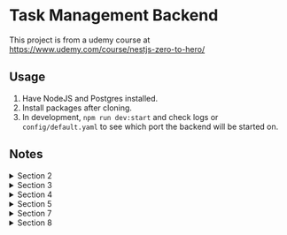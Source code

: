 # Task Management Backend

This project is from a udemy course at https://www.udemy.com/course/nestjs-zero-to-hero/

## Usage

1. Have NodeJS and Postgres installed.
2. Install packages after cloning.
3. In development, `npm run dev:start` and check logs or `config/default.yaml` to see which port the backend will be started on.

## Notes

<details>
  <summary>Section 2</summary>

#### CLI Usage

- `nest new your_project_name` to generate a new nest project.
- `nest g module module_name` to generate a new module in your app. (g for generate)
- `nest g controller module_name --no-spec` to generate a new controller for said module. (--no-spec to not create test files)
- `nest g service module_name --no-spec` to generate a new service for said module.

#### Modules

- Used to organize application structure.
- Modules are classes annotated with `@Module()`.
- All nest apps should have at least one module.
- More info <a href="(https://docs.nestjs.com/modules" target="_blank">Here</a>.

#### Controllers

- Handles incoming requests and returns reponses to the client.
- Controller doesn't do business logics. Those are mainly for the service layer.
- Decorate with `@Controller('/whatever')`.
- String passed in the decorator is the path to be handled by controller.
- More info <a href="https://docs.nestjs.com/controllers" target="_blank">Here</a>.

#### Providers

- Providers are basically js classes declared as providers in a module.
- Can inject dependencies. (Objects can create various relationships with each other)
- Decorate with `@Injectable()`.
- Dependency injection are done through the constructor of classes.
- More info <a href="https://docs.nestjs.com/providers" target="_blank">Here</a>.

#### Services

- Defined as providers but not all providers are services.
- Singleton when wrapped with `@Injectable()` and provided to a module. (Same instance shared across the app)
- Before a class can use a service, it must be defined in the constructor of said class. (Nest takes care of the injection for us.)
- Main source of business logic.
- Usually called from controller.

#### Data Transfer Object

- Object with some data and passed along to other subsystems.
- Common concept in software development.
- Used to define shape of data for a specific case. Not to be confused with model/type definition.
- Recommended to use classes to define DTOs.
- Not mandatory.

</details>

<details>
<summary>Section 3</summary>

#### Pipes

- Operate on arguments to be processed by route handler.
- Can perform data transformation or validation.
- Can return either the original or modified data.
- Can throw exceptions.
- Class must implement `PipeTransform`.
- Every pipe must have `transform()` method.
- See `pipes/task-status-validation.pipe.ts` for an example.
- More info <a href="https://docs.nestjs.com/pipes" target="_blank">Here</a>.

</details>

<details>
<summary>Section 4</summary>

#### Object Relational Mapping (ORM)

- Technique for converting data between code and database.
- Allows to use code to send query to database.
  Entity is a class that maps to a db table/collection. (See `src/tasks/task.entity.ts` for an example)
- TypeORM docs are <a href="https://typeorm.io/#/" target="_blank">Here</a>.
</details>

<details>
<summary>Section 5</summary>

#### Password storage protip

- Don't store plain text password in your db.
- Bcrypt package will help for password hashing.
- Bcrypt has utilities to generate salts and password hashing.

#### Json Web Tokens

- Open source industry standard (RFC-7519)
- Signed by issuer using a secret or keypair.
- Verifies that the sender is who they claim to be.
- Usable for auth or secure exchange of data between parties.
- JWT structure contains header, payload and signature.
- JWT is signed with a secret and an expiry time.
- JWTs can decoded by anyone so they should not contain any sensitive infos such as passwords.
</details>

<details>
<summary>Section 7</summary>

#### Logging examples can be found in the following files

- `src/auth/auth.service.ts`
- `src/tasks/task.controller.ts`
- `src/tasks/task.repository.ts`
- `main.ts`

</details>
<details>
<summary>Section 8</summary>

#### Config usage

- Check `config` folder on how to setup configuration.
- `src/auth/auth.module.ts` on how you can use your config to hide your jwt secret.
- `src/config/typeorm.config.ts` on how you can setup your db with your configuration values.
- `main.ts` on how you can config your port.

</details>
